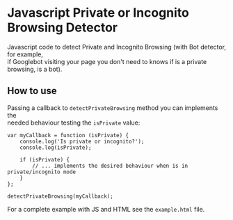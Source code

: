# Javascript Private or Incognito Browsing Detector
Javascript code to detect Private and Incognito Browsing (with Bot detector, for example,  
if Googlebot visiting your page you don't need to knows if is a private browsing, is a bot).

## How to use

Passing a callback to `detectPrivateBrowsing` method you can implements the   
needed behaviour testing the `isPrivate` value:

```
var myCallback = function (isPrivate) {
    console.log('Is private or incognito?');
    console.log(isPrivate);
  
    if (isPrivate) {
        // ... implements the desired behaviour when is in private/incognito mode
    }
};
  
detectPrivateBrowsing(myCallback);
```

For a complete example with JS and HTML see the `example.html` file.
